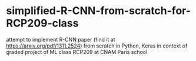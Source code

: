 # simplified-R-CNN-from-scratch-for-RCP209-class
attempt to implement R-CNN paper (find it at https://arxiv.org/pdf/1311.2524) from scratch in Python, Keras in context of graded project of ML class RCP209 at CNAM Paris school
